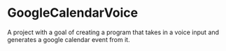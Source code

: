# GoogleCalendarVoice

A project with a goal of creating a program that takes in a voice input and generates a google calendar event from it.
